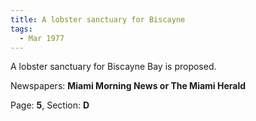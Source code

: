 ```yaml
---  
title: A lobster sanctuary for Biscayne  
tags:  
  - Mar 1977  
---  
```

  
A lobster sanctuary for Biscayne Bay is proposed.  
  
Newspapers: **Miami Morning News or The Miami Herald**  
  
Page: **5**, Section: **D** 
